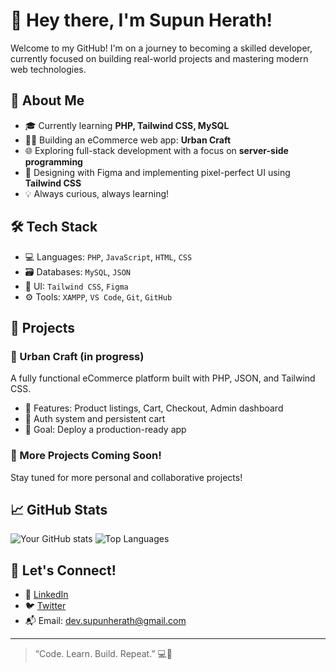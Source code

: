 # 👋 Hey there, I'm Supun Herath!

Welcome to my GitHub! I'm on a journey to becoming a skilled developer, currently focused on building real-world projects and mastering modern web technologies.

## 🚀 About Me

- 🎓 Currently learning **PHP, Tailwind CSS, MySQL**
- 🧑‍💻 Building an eCommerce web app: **Urban Craft**
- 🌐 Exploring full-stack development with a focus on **server-side programming**
- 🎨 Designing with Figma and implementing pixel-perfect UI using **Tailwind CSS**
- 💡 Always curious, always learning!

## 🛠️ Tech Stack

- 💻 Languages: `PHP`, `JavaScript`, `HTML`, `CSS`
- 🗃️ Databases: `MySQL`, `JSON`
- 🎨 UI: `Tailwind CSS`, `Figma`
- ⚙️ Tools: `XAMPP`, `VS Code`, `Git`, `GitHub`

## 📌 Projects

### 🌟 Urban Craft (in progress)
A fully functional eCommerce platform built with PHP, JSON, and Tailwind CSS.

- 🛒 Features: Product listings, Cart, Checkout, Admin dashboard
- 🔐 Auth system and persistent cart
- 🎯 Goal: Deploy a production-ready app

### 📄 More Projects Coming Soon!
Stay tuned for more personal and collaborative projects!

## 📈 GitHub Stats

![Your GitHub stats](https://github-readme-stats.vercel.app/api?username=your-github-username&show_icons=true&theme=radical)
![Top Languages](https://github-readme-stats.vercel.app/api/top-langs/?username=your-github-username&layout=compact&theme=radical)

## 🤝 Let's Connect!

- 💼 [LinkedIn](https://www.linkedin.com/in/supun-herath-470a7a161/)
- 🐦 [Twitter](https://x.com/sxupun?s=21)
- 📬 Email: dev.supunherath@gmail.com

---

> “Code. Learn. Build. Repeat.” 💻🚀

